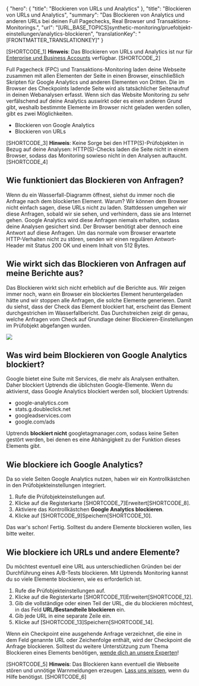 {
  "hero": {
    "title": "Blockieren von URLs und Analytics"
  },
  "title": "Blockieren von URLs und Analytics",
  "summary": "Das Blockieren von Analytics und anderen URLs bei deinen Full Pagechecks, Real Browser und Transaktions-Monitorings.",
  "url": "[URL_BASE_TOPICS]synthetic-monitoring/pruefobjekt-einstellungen/analytics-blockieren",
  "translationKey": "[FRONTMATTER_TRANSLATIONKEY]"
}

[SHORTCODE_1]
**Hinweis**: Das Blockieren von URLs und Analytics ist nur für [Enterprise und Business Accounts]([LINK_URL_1]) verfügbar.
[SHORTCODE_2]

Full Pagecheck (FPC) und Transaktions-Monitoring laden deine Webseite zusammen mit allen Elementen der Seite in einen Browser, einschließlich Skripten für Google Analytics und anderen Elementen von Dritten. Die im Browser des Checkpoints ladende Seite wird als tatsächlicher Seitenaufruf in deinen Webanalysen erfasst. Wenn sich das Website Monitoring zu sehr verfälschend auf deine Analytics auswirkt oder es einen anderen Grund gibt, weshalb bestimmte Elemente im Browser nicht geladen werden sollen, gibt es zwei Möglichkeiten.

-   Blockieren von Google Analytics
-   Blockieren von URLs

[SHORTCODE_3]
**Hinweis**: Keine Sorge bei den HTTP(S)-Prüfobjekten in Bezug auf deine Analysen: HTTP(S)-Checks laden die Seite nicht in einem Browser, sodass das Monitoring sowieso nicht in den Analysen auftaucht.
[SHORTCODE_4]

## Wie funktioniert das Blockieren von Anfragen?

Wenn du ein Wasserfall-Diagramm öffnest, siehst du immer noch die Anfrage nach dem blockierten Element. Warum? Wir können dem Browser nicht einfach sagen, diese URLs nicht zu laden. Stattdessen umgehen wir diese Anfragen, sobald wir sie sehen, und verhindern, dass sie ans Internet gehen. Google Analytics wird diese Anfragen niemals erhalten, sodass deine Analysen gesichert sind. Der Browser benötigt aber dennoch eine Antwort auf diese Anfragen. Um das normale vom Browser erwartete HTTP-Verhalten nicht zu stören, senden wir einen regulären Antwort-Header mit Status 200 OK und einem Inhalt von 512 Bytes.

## Wie wirkt sich das Blockieren von Anfragen auf meine Berichte aus?

Das Blockieren wirkt sich nicht erheblich auf die Berichte aus. Wir zeigen immer noch, wann ein Browser ein blockiertes Element heruntergeladen hätte und wir stoppen alle Anfragen, die solche Elemente generieren. Damit du siehst, dass der Check das Element blockiert hat, erscheint das Element durchgestrichen im Wasserfallbericht. Das Durchstreichen zeigt dir genau, welche Anfragen vom Check auf Grundlage deiner Blockieren-Einstellungen im Prüfobjekt abgefangen wurden.

![]([LINK_URL_2])

## Was wird beim Blockieren von Google Analytics blockiert?

Google bietet eine Suite mit Services, die mehr als Analysen enthalten. Daher blockiert Uptrends die üblichsten Google-Elemente. Wenn du aktivierst, dass Google Analytics blockiert werden soll, blockiert Uptrends:

-   google-analytics.com
-   stats.g.doubleclick.net
-   googleadservices.com
-   google.com/ads

Uptrends **blockiert nicht** googletagmanager.com, sodass keine Seiten gestört werden, bei denen es eine Abhängigkeit zu der Funktion dieses Elements gibt.

## Wie blockiere ich Google Analytics?

Da so viele Seiten Google Analytics nutzen, haben wir ein Kontrollkästchen in den Prüfobjekteinstellungen integriert.

1.  Rufe die Prüfobjekteinstellungen auf.
2.  Klicke auf die Registerkarte [SHORTCODE_7]Erweitert[SHORTCODE_8].
3.  Aktiviere das Kontrollkästchen **Google Analytics blockieren**.
4.  Klicke auf [SHORTCODE_9]Speichern[SHORTCODE_10].

Das war's schon! Fertig. Solltest du andere Elemente blockieren wollen, lies bitte weiter.

## Wie blockiere ich URLs und andere Elemente?

Du möchtest eventuell eine URL aus unterschiedlichen Gründen bei der Durchführung eines A/B-Tests blockieren. Mit Uptrends Monitoring kannst du so viele Elemente blockieren, wie es erforderlich ist.

1.  Rufe die Prüfobjekteinstellungen auf.
2.  Klicke auf die Registerkarte [SHORTCODE_11]Erweitert[SHORTCODE_12].
3.  Gib die vollständige oder einen Teil der URL, die du blockieren möchtest, in das Feld **URL/Bestandteile blockieren** ein.
4.  Gib jede URL in eine separate Zeile ein.
5.  Klicke auf [SHORTCODE_13]Speichern[SHORTCODE_14].

Wenn ein Checkpoint eine ausgehende Anfrage verzeichnet, die eine in dem Feld genannte URL oder Zeichenfolge enthält, wird der Checkpoint die Anfrage blockieren. Solltest du weitere Unterstützung zum Thema Blockieren eines Elements benötigen, [wende dich an unsere Experten]([LINK_URL_3])!

[SHORTCODE_5]
**Hinweis**: Das Blockieren kann eventuell die Webseite stören und unnötige Warnmeldungen erzeugen. [Lass uns wissen]([LINK_URL_4]), wenn du Hilfe benötigst.
[SHORTCODE_6]
